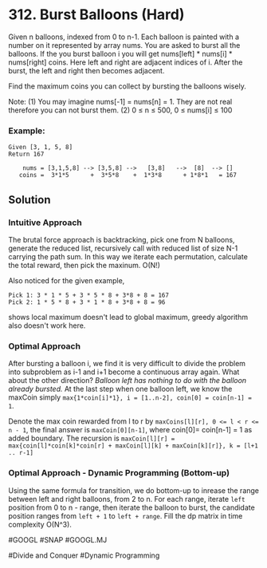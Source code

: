 # 312. Burst Balloons (Hard)

Given n balloons, indexed from 0 to n-1. Each balloon is painted with a number on it represented by array nums. You are asked to burst all the balloons. If the you burst balloon i you will get nums[left] * nums[i] * nums[right] coins. Here left and right are adjacent indices of i. After the burst, the left and right then becomes adjacent.

Find the maximum coins you can collect by bursting the balloons wisely.

Note: 
(1) You may imagine nums[-1] = nums[n] = 1. They are not real therefore you can not burst them.
(2) 0 ≤ n ≤ 500, 0 ≤ nums[i] ≤ 100

### Example:
```
Given [3, 1, 5, 8]
Return 167

    nums = [3,1,5,8] --> [3,5,8] -->   [3,8]   -->  [8]  --> []
   coins =  3*1*5      +  3*5*8    +  1*3*8      + 1*8*1   = 167
```

## Solution
### Intuitive Approach
The brutal force approach is backtracking, pick one from N balloons, generate the reduced list, recursively call with reduced list of size N-1 carrying the path sum. In this way we iterate each permutation, calculate the total reward, then pick the maxinum. O(N!)

Also noticed for the given example,
```
Pick 1: 3 * 1 * 5 + 3 * 5 * 8 + 3*8 + 8 = 167
Pick 2: 1 * 5 * 8 + 3 * 1 * 8 + 3*8 + 8 = 96
```
shows local maximum doesn't lead to global maximum, greedy algorithm also doesn't work here.

### Optimal Approach
After bursting a balloon i, we find it is very difficult to divide the problem into subproblem as i-1 and i+1 become a continuous array again. What about the other direction? *Balloon left has nothing to do with the balloon already bursted.* At the last step when one balloon left, we know the maxCoin simply `max{1*coin[i]*1}, i = [1..n-2], coin[0] = coin[n-1] = 1`.

Denote the max coin rewarded from l to r by `maxCoins[l][r], 0 <= l < r <= n - 1`, the final answer is `maxCoin[0][n-1]`, where coin[0]= coin[n-1] = 1 as added boundary. The recursion is
`maxCoin[l][r] = max{coin[l]*coin[k]*coin[r] + maxCoin[l][k] + maxCoin[k][r]}, k = [l+1 .. r-1]`

### Optimal Approach - Dynamic Programming (Bottom-up)
Using the same formula for transition, we do bottom-up to inrease the range between left and right balloons, from 2 to n. For each range, iterate `left` position from 0 to n - range, then iterate the balloon to burst, the candidate position ranges from `left + 1` to `left + range`. Fill the dp matrix in time complexity O(N^3).

#GOOGL #SNAP
#GOOGL.MJ

#Divide and Conquer #Dynamic Programming
